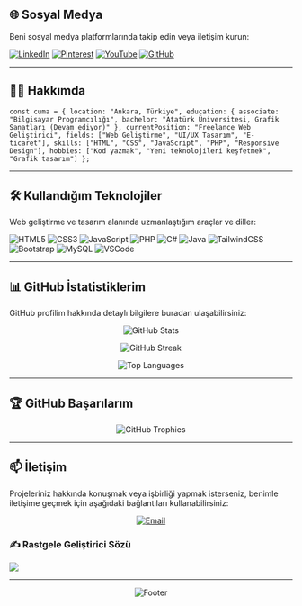 ## 🌐 Sosyal Medya

Beni sosyal medya platformlarında takip edin veya iletişim kurun:

[![LinkedIn](https://img.shields.io/badge/LinkedIn-%230077B5.svg?logo=linkedin&logoColor=white)](https://www.linkedin.com/in/cuma-karada%C5%9F-0a5092261/) [![Pinterest](https://img.shields.io/badge/Pinterest-%23E60023.svg?logo=Pinterest&logoColor=white)](https://tr.pinterest.com/PogacaSevenOrdek/) [![YouTube](https://img.shields.io/badge/YouTube-%23FF0000.svg?logo=YouTube&logoColor=white)](https://www.youtube.com/@CumaKaradash) [![GitHub](https://img.shields.io/badge/-GitHub-black?style=for-the-badge&logo=github&logoColor=white)](https://github.com/CumaKaradas)

----------

## 👨‍💻 Hakkımda
`const cuma = {
  location: "Ankara, Türkiye",
  education: {
    associate: "Bilgisayar Programcılığı",
    bachelor: "Atatürk Üniversitesi, Grafik Sanatları (Devam ediyor)"
  },
  currentPosition: "Freelance Web Geliştirici",
  fields: ["Web Geliştirme", "UI/UX Tasarım", "E-ticaret"],
  skills: ["HTML", "CSS", "JavaScript", "PHP", "Responsive Design"],
  hobbies: ["Kod yazmak", "Yeni teknolojileri keşfetmek", "Grafik tasarım"]
};` 

----------

## 🛠️ Kullandığım Teknolojiler

Web geliştirme ve tasarım alanında uzmanlaştığım araçlar ve diller:

![HTML5](https://img.shields.io/badge/html5-%23E34F26.svg?style=for-the-badge&logo=html5&logoColor=white) ![CSS3](https://img.shields.io/badge/css3-%231572B6.svg?style=for-the-badge&logo=css3&logoColor=white) ![JavaScript](https://img.shields.io/badge/javascript-%23323330.svg?style=for-the-badge&logo=javascript&logoColor=%23F7DF1E) ![PHP](https://img.shields.io/badge/php-%23777BB4.svg?style=for-the-badge&logo=php&logoColor=white) ![C#](https://img.shields.io/badge/c%23-%23239120.svg?style=for-the-badge&logo=csharp&logoColor=white) ![Java](https://img.shields.io/badge/java-%23ED8B00.svg?style=for-the-badge&logo=openjdk&logoColor=white) ![TailwindCSS](https://img.shields.io/badge/tailwindcss-%2338B2AC.svg?style=for-the-badge&logo=tailwind-css&logoColor=white) ![Bootstrap](https://img.shields.io/badge/bootstrap-%238511FA.svg?style=for-the-badge&logo=bootstrap&logoColor=white) ![MySQL](https://img.shields.io/badge/mysql-4479A1.svg?style=for-the-badge&logo=mysql&logoColor=white) ![VSCode](https://img.shields.io/badge/-VSCode-007ACC?style=flat-square&logo=visual-studio-code&logoColor=white)

----------

## 📊 GitHub İstatistiklerim

GitHub profilim hakkında detaylı bilgilere buradan ulaşabilirsiniz:

<p align="center"> <img src="https://github-readme-stats.vercel.app/api?username=CumaKaradas&show_icons=true&theme=radical" alt="GitHub Stats" /> </p> <p align="center"> <img src="https://github-readme-streak-stats.herokuapp.com/?user=CumaKaradas&theme=radical" alt="GitHub Streak" /> </p> <p align="center"> <img src="https://github-readme-stats.vercel.app/api/top-langs/?username=CumaKaradas&layout=compact&theme=radical" alt="Top Languages" /> </p>

----------

## 🏆 GitHub Başarılarım

<p align="center"> <img src="https://github-profile-trophy.vercel.app/?username=CumaKaradas&theme=darkhub&column=7&margin-w=15&margin-h=15" alt="GitHub Trophies" /> </p>

----------

## 📫 İletişim

Projeleriniz hakkında konuşmak veya işbirliği yapmak isterseniz, benimle iletişime geçmek için aşağıdaki bağlantıları kullanabilirsiniz:

<p align="center"> <a href="mailto:cumakaradash@protonmail.com"><img src="https://img.shields.io/badge/-Email-D14836?style=for-the-badge&logo=gmail&logoColor=white" alt="Email"></a> </p>

### ✍️ Rastgele Geliştirici Sözü

![](https://quotes-github-readme.vercel.app/api?type=horizontal&theme=dark)

----------

<p align="center"> <img src="https://capsule-render.vercel.app/api?type=waving&color=gradient&height=100&section=footer" alt="Footer" /> </p>
